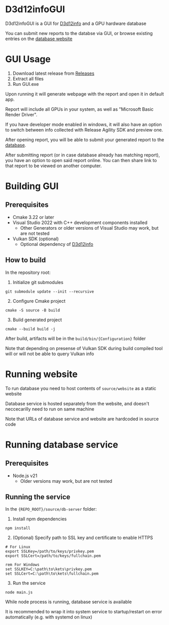 D3d12infoGUI
============

D3d12infoGUI is a GUI for [D3d12info](https://github.com/sawickiap/D3d12info) and a GPU hardware database

You can submit new reports to the databse via GUI, or browse existing entries on the [database website](https://d3d12infodb.boolka.dev/)

# GUI Usage

1. Download latest release from [Releases](https://github.com/Devaniti/D3d12infoGUI/releases)
2. Extract all files
3. Run GUI.exe

Upon running it will generate webpage with the report and open it in default app.

Report will include all GPUs in your system, as well as "Microsoft Basic Render Driver".

If you have developer mode enabled in windows, it will also have an option to switch between info collected with Release Agility SDK and preview one.

After opening report, you will be able to submit your generated report to the [database](https://d3d12infodb.boolka.dev/).

After submitting report (or in case database already has matching report), you have an option to open said report online. You can then share link to that report to be viewed on another computer.

# Building GUI

## Prerequisites

* Cmake 3.22 or later
* Visual Studio 2022 with C++ development components installed
  * Other Generators or older versions of Visual Studio may work, but are not tested
* Vulkan SDK (optional)
  * Optional dependency of [D3d12info](https://github.com/sawickiap/D3d12info)
 
## How to build

In the repository root:
1. Initialize git submodules 
```
git submodule update --init --recursive
```
2. Configure Cmake project
```
cmake -S source -B build
```
3. Build generated project
```
cmake --build build -j
```
After build, artifacts will be in the `build/bin/{Configuration}` folder

Note that depending on presense of Vulkan SDK during build compiled tool will or will not be able to query Vulkan info

# Running website

To run database you need to host contents of `source/website` as a static website

Database service is hosted separately from the website, and doesn't neccecarilly need to run on same machine

Note that URLs of database service and website are hardcoded in source code

# Running database service

## Prerequisites

* Node.js v21
  * Older versions may work, but are not tested

## Running the service

In the `{REPO_ROOT}/source/db-server` folder:
1. Install npm dependencies
```
npm install
```
2. (Optional) Specify path to SSL key and certificate to enable HTTPS
```
# For Linux
export SSLKey=/path/to/keys/privkey.pem
export SSLCert=/path/to/keys/fullchain.pem
```
```
rem For Windows
set SSLKEY=C:\path\to\kets\privkey.pem
set SSLCert=C:\path\to\kets\fullchain.pem
```
3. Run the service
```
node main.js
```
While node process is running, database service is available

It is recommended to wrap it into system service to startup/restart on error automatically (e.g. with systemd on linux)
